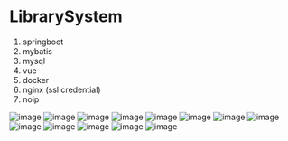 ﻿# LibrarySystem

1. springboot
2. mybatis
3. mysql
4. vue
5. docker
6. nginx (ssl credential)
7. noip

![image](https://github.com/user-attachments/assets/2d9cba91-c4bd-47d5-8add-cff5d4663c7f)
![image](https://github.com/user-attachments/assets/922fb40c-52ec-49ef-b257-1c541f8f823e)
![image](https://github.com/user-attachments/assets/21bb0080-c0bd-4f8a-b103-b0c1e4c226ea)
![image](https://github.com/user-attachments/assets/726e72ed-eb3c-4be1-9a4c-a873c335f7de)
![image](https://github.com/user-attachments/assets/ff9e445c-0dc2-461f-9373-9ca527cf192d)
![image](https://github.com/user-attachments/assets/5f431a4d-14f9-4d6e-b149-29c6f379ca58)
![image](https://github.com/user-attachments/assets/74308693-bc3b-4094-bf57-9d34973e4fb5)
![image](https://github.com/user-attachments/assets/7f2ec8fb-77ca-43aa-8b49-36b5abefd893)
![image](https://github.com/user-attachments/assets/bea8744b-3c77-45d5-8674-0242f84f21d3)
![image](https://github.com/user-attachments/assets/ef5d80cb-1caa-4601-9fe0-0c2deb3337d8)
![image](https://github.com/user-attachments/assets/b029664e-30b7-488a-91df-9662c05c5539)
![image](https://github.com/user-attachments/assets/3d1dbee0-cabd-4ec9-ab7f-e1dc7d4da918)
![image](https://github.com/user-attachments/assets/e0013110-0182-4f8d-89db-0931dddfc160)











